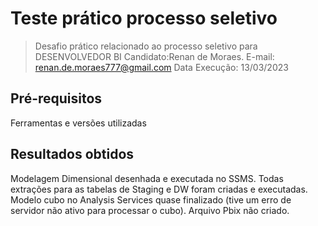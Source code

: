 # Teste prático processo seletivo 
> Desafio prático relacionado ao processo seletivo para DESENVOLVEDOR BI 
> Candidato:Renan de Moraes.
> E-mail: renan.de.moraes777@gmail.com 
> Data Execução: 13/03/2023
## Pré-requisitos
Ferramentas e versões utilizadas
## Resultados obtidos
Modelagem Dimensional desenhada e executada no SSMS. Todas extrações para as tabelas de Staging e DW foram criadas e executadas. Modelo cubo no Analysis Services quase finalizado (tive um erro de servidor não ativo para processar o cubo). Arquivo Pbix não criado.

